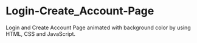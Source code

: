 # Login-Create_Account-Page
Login and Create Account Page animated with background color by using HTML, CSS and JavaScript.
